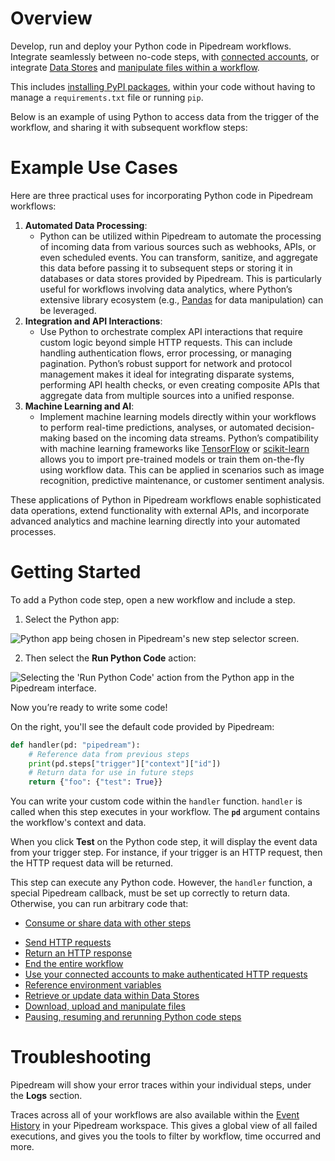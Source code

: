 # Overview

Develop, run and deploy your Python code in Pipedream workflows. Integrate seamlessly between no-code steps, with [connected accounts]([https://pipedream.com/docs/code/python/auth](https://pipedream.com/docs/code/nodejs/auth)), or integrate [Data Stores](https://pipedream.com/docs/data-stores) and [manipulate files within a workflow](https://pipedream.com/docs/code/python/working-with-files).

This includes [installing PyPI packages](https://pipedream.com/docs/code/python#using-third-party-packages), within your code without having to manage a `requirements.txt` file or running `pip`.

Below is an example of using Python to access data from the trigger of the workflow, and sharing it with subsequent workflow steps:

# Example Use Cases

Here are three practical uses for incorporating Python code in Pipedream workflows:

1. **Automated Data Processing**:
    - Python can be utilized within Pipedream to automate the processing of incoming data from various sources such as webhooks, APIs, or even scheduled events. You can transform, sanitize, and aggregate this data before passing it to subsequent steps or storing it in databases or data stores provided by Pipedream. This is particularly useful for workflows involving data analytics, where Python’s extensive library ecosystem (e.g., [Pandas](https://pandas.pydata.org/docs/user_guide/index.html) for data manipulation) can be leveraged.
2. **Integration and API Interactions**:
    - Use Python to orchestrate complex API interactions that require custom logic beyond simple HTTP requests. This can include handling authentication flows, error processing, or managing pagination. Python’s robust support for network and protocol management makes it ideal for integrating disparate systems, performing API health checks, or even creating composite APIs that aggregate data from multiple sources into a unified response.
3. **Machine Learning and AI**:
    - Implement machine learning models directly within your workflows to perform real-time predictions, analyses, or automated decision-making based on the incoming data streams. Python’s compatibility with machine learning frameworks like [TensorFlow](https://www.tensorflow.org/learn) or [scikit-learn](https://scikit-learn.org/stable/) allows you to import pre-trained models or train them on-the-fly using workflow data. This can be applied in scenarios such as image recognition, predictive maintenance, or customer sentiment analysis.

These applications of Python in Pipedream workflows enable sophisticated data operations, extend functionality with external APIs, and incorporate advanced analytics and machine learning directly into your automated processes.

# Getting Started

To add a Python code step, open a new workflow and include a step.

1. Select the Python app:

![Python app being chosen in Pipedream's new step selector screen.](https://res.cloudinary.com/pipedreamin/image/upload/v1713462237/marketplace/apps/python/CleanShot_2024-04-18_at_13.43.34_fin0ru.png)

2. Then select the **Run Python Code** action:

![Selecting the 'Run Python Code' action from the Python app in the Pipedream interface.](https://res.cloudinary.com/pipedreamin/image/upload/v1713462283/marketplace/apps/python/CleanShot_2024-04-18_at_13.44.34_jt15cq.png)

Now you’re ready to write some code!

On the right, you'll see the default code provided by Pipedream:

```python
def handler(pd: "pipedream"):
    # Reference data from previous steps
    print(pd.steps["trigger"]["context"]["id"])
    # Return data for use in future steps
    return {"foo": {"test": True}}
```

You can write your custom code within the `handler` function. `handler` is called when this step executes in your workflow. The **`pd`** argument contains the workflow's context and data.

When you click **Test** on the Python code step, it will display the event data from your trigger step. For instance, if your trigger is an HTTP request, then the HTTP request data will be returned.

This step can execute any Python code. However, the `handler` function, a special Pipedream callback, must be set up correctly to return data. Otherwise, you can run arbitrary code that:

* [Consume or share data with other steps](https://pipedream.com/docs/code/python#sharing-data-between-steps)

- [Send HTTP requests]([https://pipedream.com/docs/code/python#making-http-requests-from-your-workflow](https://pipedream.com/docs/code/nodejs#making-http-requests-from-your-workflow))
- [Return an HTTP response]([https://pipedream.com/docs/code/python#returning-http-responses](https://pipedream.com/docs/code/nodejs#returning-http-responses))
- [End the entire workflow]([https://pipedream.com/docs/code/python#ending-a-workflow-early](https://pipedream.com/docs/code/nodejs#ending-a-workflow-early))
- [Use your connected accounts to make authenticated HTTP requests]([https://pipedream.com/docs/code/python/auth](https://pipedream.com/docs/code/nodejs/auth))
- [Reference environment variables]([https://pipedream.com/docs/code/python#using-secrets-in-code](https://pipedream.com/docs/code/nodejs#using-secrets-in-code))
- [Retrieve or update data within Data Stores]([https://pipedream.com/docs/code/python/using-data-stores](https://pipedream.com/docs/code/nodejs/using-data-stores))
- [Download, upload and manipulate files]([https://pipedream.com/docs/code/python/working-with-files](https://pipedream.com/docs/code/nodejs/working-with-files))
- [Pausing, resuming and rerunning Python code steps]([https://pipedream.com/docs/code/python/rerun](https://pipedream.com/docs/code/nodejs/rerun))

# Troubleshooting

Pipedream will show your error traces within your individual steps, under the **Logs** section.

Traces across all of your workflows are also available within the [Event History](https://pipedream.com/docs/event-history) in your Pipedream workspace. This gives a global view of all failed executions, and gives you the tools to filter by workflow, time occurred and more.
